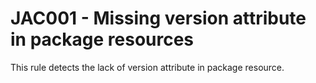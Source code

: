 JAC001 - Missing version attribute in package resources
==============================================
This rule detects the lack of version attribute in package resource.
